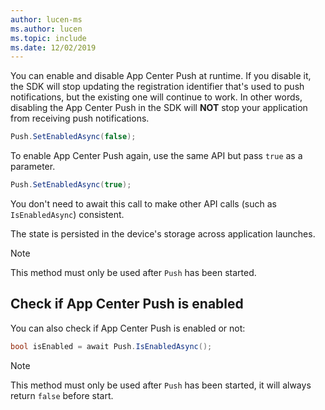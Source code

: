 ```yaml
---
author: lucen-ms
ms.author: lucen
ms.topic: include
ms.date: 12/02/2019
---
```


You can enable and disable App Center Push at runtime. If you disable it, the SDK will stop updating the registration identifier that's used to push notifications, but the existing one will continue to work. In other words, disabling the App Center Push in the SDK will **NOT** stop your application from receiving push notifications.

```csharp
Push.SetEnabledAsync(false);
```
To enable App Center Push again, use the same API but pass `true` as a parameter.

```csharp
Push.SetEnabledAsync(true);
```

You don't need to await this call to make other API calls (such as `IsEnabledAsync`) consistent.

The state is persisted in the device's storage across application launches.

> [!NOTE]
> This method must only be used after `Push` has been started.

## Check if App Center Push is enabled

You can also check if App Center Push is enabled or not:

```csharp
bool isEnabled = await Push.IsEnabledAsync();
```

> [!NOTE]
> This method must only be used after `Push` has been started, it will always return `false` before start.
